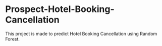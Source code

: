 # Prospect-Hotel-Booking-Cancellation
This project is made to predict Hotel Booking Cancellation using Random Forest.
